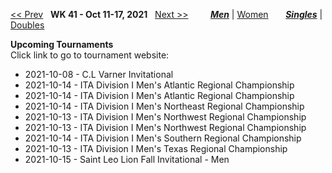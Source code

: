 [<< Prev](men_singles_2140.md) &nbsp; **WK 41 - Oct 11-17, 2021** &nbsp; [Next >>](men_singles_2142.md) &nbsp;&nbsp;&nbsp;&nbsp;&nbsp;&nbsp;&nbsp; [***Men***](./men_singles_2141.md) &#124; [Women](./women_singles_2141.md) &nbsp;&nbsp;&nbsp;&nbsp;&nbsp; [***Singles***](./men_singles_2141.md) &#124; [Doubles](./men_doubles_2141.md)

**Upcoming Tournaments**  
Click link to go to tournament website:  
- 2021-10-08 - C.L Varner Invitational  
- 2021-10-14 - ITA Division I Men's Atlantic Regional Championship  
- 2021-10-14 - ITA Division I Men's Atlantic Regional Championship  
- 2021-10-14 - ITA Division I Men's Northeast Regional Championship  
- 2021-10-13 - ITA Division I Men's Northwest Regional Championship  
- 2021-10-13 - ITA Division I Men's Northwest Regional Championship  
- 2021-10-14 - ITA Division I Men's Southern Regional Championship  
- 2021-10-13 - ITA Division I Men's Texas Regional Championship  
- 2021-10-15 - Saint Leo Lion Fall Invitational - Men  